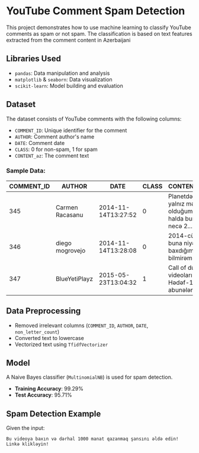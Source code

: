 # YouTube Comment Spam Detection

This project demonstrates how to use machine learning to classify YouTube comments as spam or not spam. The classification is based on text features extracted from the comment content in Azerbaijani

## Libraries Used

- `pandas`: Data manipulation and analysis
- `matplotlib` & `seaborn`: Data visualization
- `scikit-learn`: Model building and evaluation

## Dataset

The dataset consists of YouTube comments with the following columns:
- `COMMENT_ID`: Unique identifier for the comment
- `AUTHOR`: Comment author's name
- `DATE`: Comment date
- `CLASS`: 0 for non-spam, 1 for spam
- `CONTENT_az`: The comment text

### Sample Data:
| COMMENT_ID | AUTHOR        | DATE                 | CLASS | CONTENT_az                                |
|------------|---------------|----------------------|-------|-------------------------------------------|
| 345        | Carmen Racasanu | 2014-11-14T13:27:52 | 0     | Planetdə yalnız mən olduğum halda bunun necə 2... |
| 346        | diego mogrovejo | 2014-11-14T13:28:08 | 0     | 2014-cü ildə buna niyə baxdığımı indi bilmirəm |
| 347        | BlueYetiPlayz | 2015-05-23T13:04:32 | 1     | Call of duty videoları və Hədəf-100 abunələri ... |

## Data Preprocessing

- Removed irrelevant columns (`COMMENT_ID`, `AUTHOR`, `DATE`, `non_letter_count`)
- Converted text to lowercase
- Vectorized text using `TfidfVectorizer`

## Model

A Naive Bayes classifier (`MultinomialNB`) is used for spam detection.

- **Training Accuracy**: 99.29%
- **Test Accuracy**: 95.71%

## Spam Detection Example

Given the input:

```text
Bu videoya baxın və dərhal 1000 manat qazanmaq şansını əldə edin! Linkə klikləyin!
